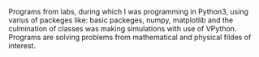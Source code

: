 Programs from labs, during which I was programming in Python3, using varius of packeges like:
basic packeges, numpy, matplotlib and
the culmination of classes was making simulations with use of VPython.
Programs are solving problems from mathematical and physical fildes of interest.
